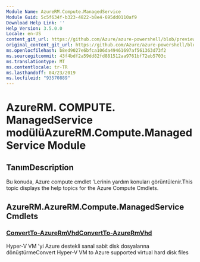```yaml
---
Module Name: AzureRM.Compute.ManagedService
Module Guid: 5c5f634f-b323-4822-b8e4-695dd0110af9
Download Help Link: ''
Help Version: 3.5.0.0
Locale: en-US
content_git_url: https://github.com/Azure/azure-powershell/blob/preview/src/ResourceManager/Compute.ManagedService/Commands.Compute.ManagedService/help/AzureRM.Compute.ManagedService.md
original_content_git_url: https://github.com/Azure/azure-powershell/blob/preview/src/ResourceManager/Compute.ManagedService/Commands.Compute.ManagedService/help/AzureRM.Compute.ManagedService.md
ms.openlocfilehash: b8ed9027e6bfca106da49461697af561363d73f2
ms.sourcegitcommit: 43f4bdf2a59dd82fd881512aa9761bf72eb5703c
ms.translationtype: MT
ms.contentlocale: tr-TR
ms.lasthandoff: 04/23/2019
ms.locfileid: "93570889"
---
```

# <span data-ttu-id="a7a08-101">AzureRM. COMPUTE. ManagedService modülü</span><span class="sxs-lookup"><span data-stu-id="a7a08-101">AzureRM.Compute.ManagedService Module</span></span>
## <span data-ttu-id="a7a08-102">Tanım</span><span class="sxs-lookup"><span data-stu-id="a7a08-102">Description</span></span>
<span data-ttu-id="a7a08-103">Bu konuda, Azure compute cmdlet 'Lerinin yardım konuları görüntülenir.</span><span class="sxs-lookup"><span data-stu-id="a7a08-103">This topic displays the help topics for the Azure Compute Cmdlets.</span></span>

## <span data-ttu-id="a7a08-104">AzureRM.</span><span class="sxs-lookup"><span data-stu-id="a7a08-104">AzureRM.Compute.ManagedService Cmdlets</span></span>
### [<span data-ttu-id="a7a08-105">ConvertTo-AzureRmVhd</span><span class="sxs-lookup"><span data-stu-id="a7a08-105">ConvertTo-AzureRmVhd</span></span>](ConvertTo-AzureRmVhd.md)
<span data-ttu-id="a7a08-106">Hyper-V VM 'yi Azure destekli sanal sabit disk dosyalarına dönüştürme</span><span class="sxs-lookup"><span data-stu-id="a7a08-106">Convert Hyper-V VM to Azure supported virtual hard disk files</span></span>
